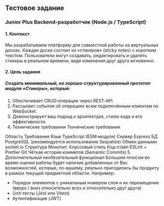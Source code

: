 ## Тестовое задание
### Junior Plus Backend‑разработчик (Node.js / TypeScript)
#### 1. Контекст

Мы разрабатываем платформу для совместной работы на виртуальных досках. Каждая
доска состоит из «стикеров» (sticky notes) с коротким текстом. Пользователи могут
создавать, редактировать и удалять стикеры в реальном времени, видя изменения друг
друга мгновенно.

#### 2. Цель задания

##### Создать минимальный, но хорошо‑структурированный прототип модуля «Стикеры», который:

1. Обеспечивает CRUD‑операции через REST‑API.
2. Рассылает события об операциях всем подключённым клиентам по WebSocket.
3. Демонстрирует ваш подход к архитектуре, стилю кода и его эффективности.
3. Технические требования Технические требования

Область Требование
Язык TypeScript (ESM‑модули)
Сервер Express
БД PostgreSQL (рекомендуется использование Sequelize)
Обмен
данными
socket.io
Структура Монолит. Классовый стиль
Код‑стайл ESLint + Prettier
Git Чёткая история коммитов (Semantic Commits)
5. Дополнительный необязательный функционал
Большим плюсом во время оценки работы будет наличие добавленных от Вас
возможностей, которые, по-вашему, реально пригодились бы продукту в рамках
текущей предметной области. Например:
- Порядок элементов с уникальным номером слоя и их перемещение (вверх / вниз
относительно всех и относительно друг друга)
- Unit-тесты (Jest или Vitest)
- Аутентификация (JWT)
